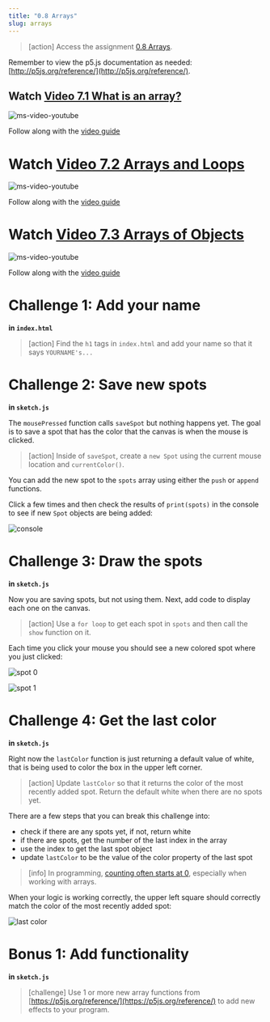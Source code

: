 ```yaml
---
title: "0.8 Arrays"
slug: arrays
---
```


> [action]
> Access the assignment [0.8 Arrays](https://repl.it/@MakeSchoolRAMP/08-Arrays).
>

Remember to view the p5.js documentation as needed: [http://p5js.org/reference/](http://p5js.org/reference/).

## Watch [Video 7.1 What is an array?](https://www.youtube.com/watch?v=VIQoUghHSxU)

![ms-video-youtube](https://www.youtube.com/watch?v=VIQoUghHSxU)

Follow along with the [video guide](https://repl.it/@MakeSchoolRAMP/p5js-Video-Guide-71-What-is-an-array)

# Watch [Video 7.2 Arrays and Loops](https://www.youtube.com/watch?v=RXWO3mFuW-I)

![ms-video-youtube](https://www.youtube.com/watch?v=RXWO3mFuW-I)

Follow along with the [video guide](https://repl.it/@MakeSchoolRAMP/p5js-Video-Guide-72-Arrays-and-Loops)

# Watch [Video 7.3 Arrays of Objects](https://www.youtube.com/watch?v=fBqaA7zRO58)

![ms-video-youtube](https://www.youtube.com/watch?v=fBqaA7zRO58)

Follow along with the [video guide](https://repl.it/@MakeSchoolRAMP/p5js-Video-Guide-73-Arrays-of-Objects)

# Challenge 1: Add your name

**in `index.html`**

> [action]
> Find the `h1` tags in `index.html` and add your name so that it says `YOURNAME's...`
>

# Challenge 2: Save new spots

**in `sketch.js`**

The `mousePressed` function calls `saveSpot` but nothing happens yet. The goal is to save a spot that has the color that the canvas is when the mouse is clicked.

> [action]
> Inside of `saveSpot`, create a `new Spot` using the current mouse location and `currentColor()`.
>

You can add the new spot to the `spots` array using either the `push` or `append` functions.

Click a few times and then check the results of `print(spots)` in the console to see if new `Spot` objects are being added:

![console](assets/console.png "console")

# Challenge 3: Draw the spots

**in `sketch.js`**

Now you are saving spots, but not using them. Next, add code to display each one on the canvas.

> [action]
> Use a `for loop` to get each spot in `spots` and then call the `show` function on it.
>

Each time you click your mouse you should see a new colored spot where you just clicked:

![spot 0](assets/spot_0.png "spot 0")

![spot 1](assets/spot_1.png "spot 1")

# Challenge 4: Get the last color

**in `sketch.js`**

Right now the `lastColor` function is just returning a default value of white, that is being used to color the box in the upper left corner.

> [action]
> Update `lastColor` so that it returns the color of the most recently added spot. Return the default white when there are no spots yet.
>

There are a few steps that you can break this challenge into:

- check if there are any spots yet, if not, return white
- if there are spots, get the number of the last index in the array
- use the index to get the last spot object
- update `lastColor` to be the value of the color property of the last spot

> [info]
> In programming, [counting often starts at 0](https://en.wikipedia.org/wiki/Zero-based_numbering), especially when working with arrays.
>

When your logic is working correctly, the upper left square should correctly match the color of the most recently added spot:

![last color](assets/last_color.png "last color")

# Bonus 1: Add functionality

**in `sketch.js`**

> [challenge]
> Use 1 or more new array functions from [https://p5js.org/reference/](https://p5js.org/reference/) to add new effects to your program.
>
